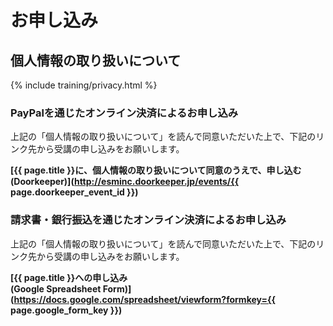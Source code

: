 # お申し込み

## 個人情報の取り扱いについて

{% include training/privacy.html %}

### PayPalを通じたオンライン決済によるお申し込み

上記の「個人情報の取り扱いについて」を読んで同意いただいた上で、下記のリンク先から受講の申し込みをお願いします。

**[{{ page.title }}に、個人情報の取り扱いについて同意のうえで、申し込む<br/>(Doorkeeper)](http://esminc.doorkeeper.jp/events/{{ page.doorkeeper_event_id }})**

### 請求書・銀行振込を通じたオンライン決済によるお申し込み

上記の「個人情報の取り扱いについて」を読んで同意いただいた上で、下記のリンク先から受講の申し込みをお願いします。

**[{{ page.title }}への申し込み<br/>(Google Spreadsheet Form)](https://docs.google.com/spreadsheet/viewform?formkey={{ page.google_form_key }})**
